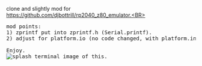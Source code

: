 clone and slightly mod for https://github.com/djbottrill/rp2040_z80_emulator.<BR>
<PRE>
mod points:
1) zprintf put into zprintf.h (Serial.printf).
2) adjust for platform.io (no code changed, with platform.ini only)

Enjoy.
<img src="[./](https://github.com/cobwebkanamachi/rp2040_z80_emulator-slightlyMOD/blob/main/splashz80.png" alt="splash terminal image of this."></a>
</PRE>
